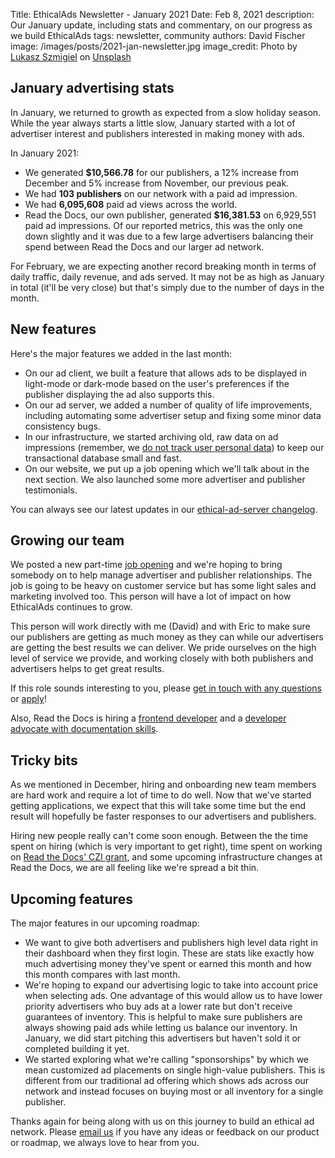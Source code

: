 Title: EthicalAds Newsletter - January 2021
Date: Feb 8, 2021
description: Our January update, including stats and commentary, on our progress as we build EthicalAds
tags: newsletter, community
authors: David Fischer
image: /images/posts/2021-jan-newsletter.jpg
image_credit: <span>Photo by <a href="https://unsplash.com/@szmigieldesign?utm_source=unsplash&amp;utm_medium=referral&amp;utm_content=creditCopyText">Lukasz Szmigiel</a> on <a href="https://unsplash.com/?utm_source=unsplash&amp;utm_medium=referral&amp;utm_content=creditCopyText">Unsplash</a></span>


[comment]: # (The queries run to get this data, then computed in a spreadsheet for publisher rev)
[comment]: # (?start_date=2020-08-01&end_date=2020-08-31&campaign_type=All+types&revenue_share_percentage=50.0)
[comment]: # (?start_date=2020-09-01&end_date=2020-09-30&campaign_type=paid&revenue_share_percentage=70.0&sort=revenue)


## January advertising stats

In January, we returned to growth as expected from a slow holiday season.
While the year always starts a little slow, January started with a lot of advertiser interest and publishers
interested in making money with ads.

In January 2021:

* We generated **$10,566.78** for our publishers, a 12% increase from December and 5% increase from November, our previous peak.
* We had **103 publishers** on our network with a paid ad impression.
* We had **6,095,608** paid ad views across the world.
* Read the Docs, our own publisher, generated **$16,381.53** on 6,929,551 paid ad impressions. Of our reported metrics, this was the only one down slightly and it was due to a few large advertisers balancing their spend between Read the Docs and our larger ad network.

For February, we are expecting another record breaking month in terms of daily traffic, daily revenue, and ads served.
It may not be as high as January in total (it'll be very close) but that's simply due to the number of days in the month.


## New features

Here's the major features we added in the last month:

* On our ad client, we built a feature that allows ads to be displayed in light-mode or dark-mode
  based on the user's preferences if the publisher displaying the ad also supports this.
* On our ad server, we added a number of quality of life improvements,
  including automating some advertiser setup and fixing some minor data consistency bugs.
* In our infrastructure, we started archiving old, raw data on ad impressions
  (remember, we [do not track user personal data]({filename}/pages/vision.md))
  to keep our transactional database small and fast.
* On our website, we put up a job opening which we'll talk about in the next section.
  We also launched some more advertiser and publisher testimonials.

You can always see our latest updates in our [ethical-ad-server changelog](https://ethical-ad-server.readthedocs.io/en/latest/developer/changelog.html).


## Growing our team

We posted a new part-time [job opening]({filename}/pages/jobs/account-manager-part-time.md)
and we're hoping to bring somebody on to help manage advertiser and publisher relationships.
The job is going to be heavy on customer service but has some
light sales and marketing involved too.
This person will have a lot of impact on how EthicalAds continues to grow.

This person will work directly with me (David) and with Eric
to make sure our publishers are getting as much money as they can
while our advertisers are getting the best results we can deliver.
We pride ourselves on the high level of service we provide,
and working closely with both publishers and advertisers helps to get great results.

If this role sounds interesting to you,
please [get in touch with any questions](mailto:ads@ethicalads.io?subject=Ads%20account%20manager%20role)
or [apply]({filename}/pages/jobs/account-manager-part-time.md)!

Also, Read the Docs is hiring a [frontend developer](https://blog.readthedocs.com/job-frontend/)
and a [developer advocate with documentation skills](https://blog.readthedocs.com/job-devrel/).


## Tricky bits

As we mentioned in December, hiring and onboarding new team members are hard work and require a lot of time to do well.
Now that we've started getting applications, we expect that this will take some time
but the end result will hopefully be faster responses to our advertisers and publishers.

Hiring new people really can't come soon enough.
Between the the time spent on hiring (which is very important to get right),
time spent on working on [Read the Docs' CZI grant](https://blog.readthedocs.com/czi-grant-announcement/),
and some upcoming infrastructure changes at Read the Docs,
we are all feeling like we're spread a bit thin.


## Upcoming features

The major features in our upcoming roadmap:

* We want to give both advertisers and publishers high level data right in their dashboard when they first login.
  These are stats like exactly how much advertising money they've spent or earned this month
  and how this month compares with last month.
* We're hoping to expand our advertising logic to take into account price when selecting ads.
  One advantage of this would allow us to have lower priority advertisers who buy ads at a lower rate
  but don't receive guarantees of inventory. This is helpful to make sure publishers are always showing paid ads
  while letting us balance our inventory.
  In January, we did start pitching this advertisers but haven't sold it or completed building it yet.
* We started exploring what we're calling "sponsorships" by which we mean customized ad placements on single high-value publishers.
  This is different from our traditional ad offering which shows ads across our network
  and instead focuses on buying most or all inventory for a single publisher.

Thanks again for being along with us on this journey to build an ethical ad network.
Please [email us](mailto:ads@ethicalads.io) if you have any ideas or feedback on our product or roadmap,
we always love to hear from you.
